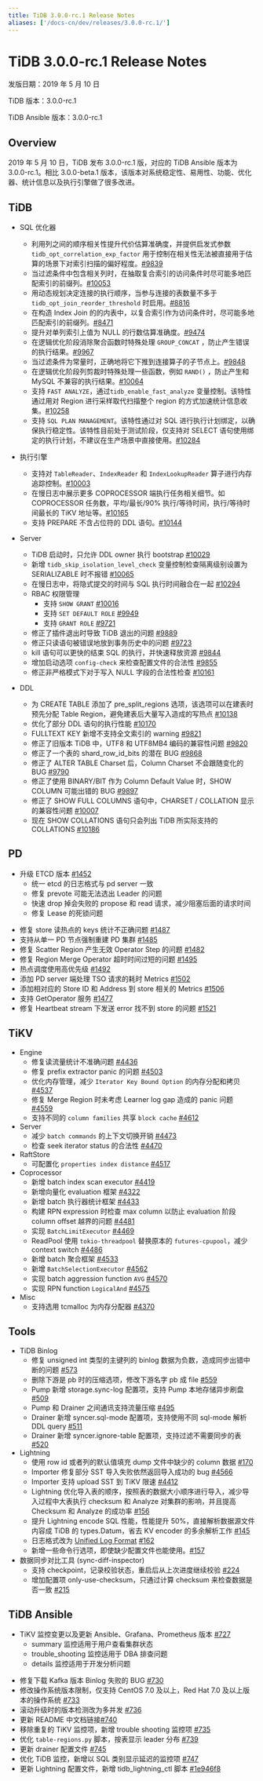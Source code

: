 ```yaml
---
title: TiDB 3.0.0-rc.1 Release Notes
aliases: ['/docs-cn/dev/releases/3.0.0-rc.1/']
---
```


# TiDB 3.0.0-rc.1 Release Notes

发版日期：2019 年 5 月 10 日

TiDB 版本：3.0.0-rc.1

TiDB Ansible 版本：3.0.0-rc.1

## Overview

2019 年 5 月 10 日，TiDB 发布 3.0.0-rc.1 版，对应的 TiDB Ansible 版本为 3.0.0-rc.1。相比 3.0.0-beta.1 版本，该版本对系统稳定性、易用性、功能、优化器、统计信息以及执行引擎做了很多改进。

## TiDB

+ SQL 优化器
    - 利用列之间的顺序相关性提升代价估算准确度，并提供启发式参数 `tidb_opt_correlation_exp_factor` 用于控制在相关性无法被直接用于估算的场景下对索引扫描的偏好程度。[#9839](https://github.com/pingcap/tidb/pull/9839)
    - 当过滤条件中包含相关列时，在抽取复合索引的访问条件时尽可能多地匹配索引的前缀列。[#10053](https://github.com/pingcap/tidb/pull/10053)
    - 用动态规划决定连接的执行顺序，当参与连接的表数量不多于 `tidb_opt_join_reorder_threshold` 时启用。[#8816](https://github.com/pingcap/tidb/pull/8816)
    - 在构造 Index Join 的的内表中，以复合索引作为访问条件时，尽可能多地匹配索引的前缀列。[#8471](https://github.com/pingcap/tidb/pull/8471)
    - 提升对单列索引上值为 NULL 的行数估算准确度。[#9474](https://github.com/pingcap/tidb/pull/9474)
    - 在逻辑优化阶段消除聚合函数时特殊处理 `GROUP_CONCAT` ，防止产生错误的执行结果。[#9967](https://github.com/pingcap/tidb/pull/9967)
    - 当过滤条件为常量时，正确地将它下推到连接算子的子节点上。[#9848](https://github.com/pingcap/tidb/pull/9848)
    - 在逻辑优化阶段列剪裁时特殊处理一些函数，例如 `RAND()` ，防止产生和 MySQL 不兼容的执行结果。[#10064](https://github.com/pingcap/tidb/pull/10064)
    - 支持 `FAST ANALYZE`，通过`tidb_enable_fast_analyze` 变量控制。该特性通过用对 Region 进行采样取代扫描整个 region 的方式加速统计信息收集。[#10258](https://github.com/pingcap/tidb/pull/10258)
    - 支持 `SQL PLAN MANAGEMENT`。该特性通过对 SQL 进行执行计划绑定，以确保执行稳定性。该特性目前处于测试阶段，仅支持对 SELECT 语句使用绑定的执行计划，不建议在生产场景中直接使用。[#10284](https://github.com/pingcap/tidb/pull/10284)

+ 执行引擎
    - 支持对 `TableReader`、`IndexReader` 和 `IndexLookupReader` 算子进行内存追踪控制。[#10003](https://github.com/pingcap/tidb/pull/10003)
    - 在慢日志中展示更多 COPROCESSOR 端执行任务相关细节。如 COPROCESSOR 任务数，平均/最长/90% 执行/等待时间，执行/等待时间最长的 TiKV 地址等。[#10165](https://github.com/pingcap/tidb/pull/10165)
    - 支持 PREPARE 不含占位符的 DDL 语句。[#10144](https://github.com/pingcap/tidb/pull/10144)

+ Server
    - TiDB 启动时，只允许 DDL owner 执行 bootstrap [#10029](https://github.com/pingcap/tidb/pull/10029)
    - 新增 `tidb_skip_isolation_level_check` 变量控制检查隔离级别设置为 SERIALIZABLE 时不报错 [#10065](https://github.com/pingcap/tidb/pull/10065)
    - 在慢日志中，将隐式提交的时间与 SQL 执行时间融合在一起 [#10294](https://github.com/pingcap/tidb/pull/10294)
    + RBAC 权限管理
        - 支持 `SHOW GRANT` [#10016](https://github.com/pingcap/tidb/pull/10016)
        - 支持 `SET DEFAULT ROLE` [#9949](https://github.com/pingcap/tidb/pull/9949)
        - 支持 `GRANT ROLE` [#9721](https://github.com/pingcap/tidb/pull/9721)
    - 修正了插件退出时导致 TiDB 退出的问题 [#9889](https://github.com/pingcap/tidb/pull/9889)
    - 修正只读语句被错误地放到事务历史中的问题 [#9723](https://github.com/pingcap/tidb/pull/9723)
    - kill 语句可以更快的结束 SQL 的执行，并快速释放资源 [#9844](https://github.com/pingcap/tidb/pull/9844)
    - 增加启动选项 `config-check` 来检查配置文件的合法性 [#9855](https://github.com/pingcap/tidb/pull/9855)
    - 修正非严格模式下对于写入 NULL 字段的合法性检查 [#10161](https://github.com/pingcap/tidb/pull/10161)

+ DDL
    - 为 CREATE TABLE 添加了 pre_split_regions 选项，该选项可以在建表时预先分配 Table Region，避免建表后大量写入造成的写热点 [#10138](https://github.com/pingcap/tidb/pull/10138)
    - 优化了部分 DDL 语句的执行性能 [#10170](https://github.com/pingcap/tidb/pull/10170)
    - FULLTEXT KEY 新增不支持全文索引的 warning [#9821](https://github.com/pingcap/tidb/pull/9821)
    - 修正了旧版本 TiDB 中，UTF8 和 UTF8MB4 编码的兼容性问题 [#9820](https://github.com/pingcap/tidb/pull/9820)
    - 修正了一个表的 shard_row_id_bits 的潜在 BUG [#9868](https://github.com/pingcap/tidb/pull/9868)
    - 修正了 ALTER TABLE Charset 后，Column Charset 不会跟随变化的 BUG [#9790](https://github.com/pingcap/tidb/pull/9790)
    - 修正了使用 BINARY/BIT 作为 Column Default Value 时，SHOW COLUMN 可能出错的 BUG [#9897](https://github.com/pingcap/tidb/pull/9897)
    - 修正了 SHOW FULL COLUMNS 语句中，CHARSET / COLLATION 显示的兼容性问题 [#10007](https://github.com/pingcap/tidb/pull/10007)
    - 现在 SHOW COLLATIONS 语句只会列出 TiDB 所实际支持的 COLLATIONS [#10186](https://github.com/pingcap/tidb/pull/10186)

## PD

+ 升级 ETCD 版本 [#1452](https://github.com/pingcap/pd/pull/1452)
    - 统一 etcd 的日志格式与 pd server 一致
    - 修复 prevote 可能无法选出 Leader 的问题
    - 快速 drop 掉会失败的 propose 和 read 请求，减少阻塞后面的请求时间
    - 修复 Lease 的死锁问题

- 修复 store 读热点的 keys 统计不正确问题 [#1487](https://github.com/pingcap/pd/pull/1487)
- 支持从单一 PD 节点强制重建 PD 集群 [#1485](https://github.com/pingcap/pd/pull/1485)
- 修复 Scatter Region 产生无效 Operator Step 的问题 [#1482](https://github.com/pingcap/pd/pull/1482)
- 修复 Region Merge Operator 超时时间过短的问题 [#1495](https://github.com/pingcap/pd/pull/1495)
- 热点调度使用高优先级 [#1492](https://github.com/pingcap/pd/pull/1492)
- 添加 PD server 端处理 TSO 请求的耗时 Metrics [#1502](https://github.com/pingcap/pd/pull/1502)
- 添加相对应的 Store ID 和 Address 到 store 相关的 Metrics [#1506](https://github.com/pingcap/pd/pull/1506)
- 支持 GetOperator 服务 [#1477](https://github.com/pingcap/pd/pull/1477)
- 修复 Heartbeat stream 下发送 error 找不到 store 的问题 [#1521](https://github.com/pingcap/pd/pull/1521)

## TiKV

+ Engine
    - 修复读流量统计不准确问题 [#4436](https://github.com/tikv/tikv/pull/4436)
    - 修复 prefix extractor panic 的问题 [#4503](https://github.com/tikv/tikv/pull/4503)
    - 优化内存管理，减少 `Iterator Key Bound Option` 的内存分配和拷贝 [#4537](https://github.com/tikv/tikv/pull/4537)
    - 修复 Merge Region 时未考虑 Learner log gap 造成的 panic 问题 [#4559](https://github.com/tikv/tikv/pull/4559)
    - 支持不同的 `column families` 共享 `block cache` [#4612](https://github.com/tikv/tikv/pull/4612)
+ Server
    - 减少 `batch commands` 的上下文切换开销 [#4473](https://github.com/tikv/tikv/pull/4473)
    - 检查 seek iterator status 的合法性 [#4470](https://github.com/tikv/tikv/pull/4470)
+ RaftStore
    - 可配置化 `properties index distance` [#4517](https://github.com/tikv/tikv/pull/4517)
+ Coprocessor
    - 新增 batch index scan executor [#4419](https://github.com/tikv/tikv/pull/4419)
    - 新增向量化 evaluation 框架 [#4322](https://github.com/tikv/tikv/pull/4322)
    - 新增 batch 执行器统计框架 [#4433](https://github.com/tikv/tikv/pull/4433)
    - 构建 RPN expression 时检查 max column 以防止 evaluation 阶段 column offset 越界的问题 [#4481](https://github.com/tikv/tikv/pull/4481)
    - 实现 `BatchLimitExecutor` [#4469](https://github.com/tikv/tikv/pull/4469)
    - ReadPool 使用 `tokio-threadpool` 替换原本的 `futures-cpupool`，减少 context switch [#4486](https://github.com/tikv/tikv/pull/4486)
    - 新增 batch 聚合框架 [#4533](https://github.com/tikv/tikv/pull/4533)
    - 新增 `BatchSelectionExecutor` [#4562](https://github.com/tikv/tikv/pull/4562)
    - 实现 batch aggression function `AVG` [#4570](https://github.com/tikv/tikv/pull/4570)
    - 实现  RPN function `LogicalAnd` [#4575](https://github.com/tikv/tikv/pull/4575)
+ Misc
    - 支持选用 tcmalloc 为内存分配器 [#4370](https://github.com/tikv/tikv/pull/4370)

## Tools

+ TiDB Binlog
    - 修复 unsigned int 类型的主键列的 binlog 数据为负数，造成同步出错中断的问题 [#573](https://github.com/pingcap/tidb-binlog/pull/573)
    - 删除下游是 pb 时的压缩选项，修改下游名字 pb 成 file [#559](https://github.com/pingcap/tidb-binlog/pull/559)
    - Pump 新增 storage.sync-log 配置项，支持 Pump 本地存储异步刷盘 [#509](https://github.com/pingcap/tidb-binlog/pull/509)
    - Pump 和 Drainer 之间通讯支持流量压缩 [#495](https://github.com/pingcap/tidb-binlog/pull/495)
    - Drainer 新增 syncer.sql-mode 配置项，支持使用不同 sql-mode 解析 DDL query [#511](https://github.com/pingcap/tidb-binlog/pull/511)
    - Drainer 新增 syncer.ignore-table 配置项，支持过滤不需要同步的表 [#520](https://github.com/pingcap/tidb-binlog/pull/520)
+ Lightning
    - 使用 row id 或者列的默认值填充 dump 文件中缺少的 column 数据 [#170](https://github.com/pingcap/tidb-lightning/pull/170)
    - Importer 修复部分 SST 导入失败依然返回导入成功的 bug [#4566](https://github.com/tikv/tikv/pull/4566)
    - Importer 支持 upload SST 到 TiKV 限速 [#4412](https://github.com/tikv/tikv/pull/4412)
    - Lightning 优化导入表的顺序，按照表的数据大小顺序进行导入，减少导入过程中大表执行 checksum 和 Analyze 对集群的影响，并且提高 Checksum 和 Analyze 的成功率 [#156](https://github.com/pingcap/tidb-lightning/pull/156)
    - 提升 Lightning encode SQL 性能，性能提升 50%，直接解析数据源文件内容成 TiDB 的 types.Datum，省去 KV encoder 的多余解析工作 [#145](https://github.com/pingcap/tidb-lightning/pull/145)
    - 日志格式改为 [Unified Log Format](https://github.com/tikv/rfcs/blob/master/text/2018-12-19-unified-log-format.md) [#162](https://github.com/pingcap/tidb-lightning/pull/162)
    - 新增一些命令行选项，即使缺少配置文件也能使用。[#157](https://github.com/pingcap/tidb-lightning/pull/157)
+ 数据同步对比工具 (sync-diff-inspector)
    - 支持 checkpoint，记录校验状态，重启后从上次进度继续校验 [#224](https://github.com/pingcap/tidb-tools/pull/224)
    - 增加配置项 only-use-checksum，只通过计算 checksum 来检查数据是否一致 [#215](https://github.com/pingcap/tidb-tools/pull/215)

## TiDB Ansible

+ TiKV 监控变更以及更新 Ansible、Grafana、Prometheus 版本 [#727](https://github.com/pingcap/tidb-ansible/pull/727)
    - summary 监控适用于用户查看集群状态
    - trouble_shooting 监控适用于 DBA 排查问题
    - details 监控适用于开发分析问题

- 修复下载 Kafka 版本 Binlog 失败的 BUG [#730](https://github.com/pingcap/tidb-ansible/pull/730)
- 修改操作系统版本限制，仅支持 CentOS 7.0 及以上，Red Hat 7.0 及以上版本的操作系统 [#733](https://github.com/pingcap/tidb-ansible/pull/733)
- 滚动升级时的版本检测改为多并发 [#736](https://github.com/pingcap/tidb-ansible/pull/736)
- 更新 README 中文档链接[#740](https://github.com/pingcap/tidb-ansible/pull/740)
- 移除重复的 TiKV 监控项，新增 trouble shooting 监控项 [#735](https://github.com/pingcap/tidb-ansible/pull/735)
- 优化 `table-regions.py` 脚本，按表显示 leader 分布 [#739](https://github.com/pingcap/tidb-ansible/pull/739)
- 更新 drainer 配置文件 [#745](https://github.com/pingcap/tidb-ansible/pull/745)
- 优化 TiDB 监控，新增以 SQL 类别显示延迟的监控项 [#747](https://github.com/pingcap/tidb-ansible/pull/747)
- 更新 Lightning 配置文件，新增 tidb_lightning_ctl 脚本 [#1e946f8](https://github.com/pingcap/tidb-ansible/commit/1e946f89908e8fd6ef84128c6da3064ddfccf6a8)
